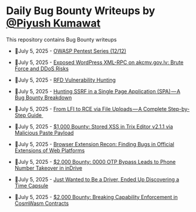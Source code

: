 # Daily Bug Bounty Writeups by [@Piyush Kumawat](https://twitter.com/piyush_supiy) 
This repository contains Bug Bounty writeups

<!-- BLOG-POST-LIST:START -->
 - 💯July 5, 2025 - [OWASP Pentest Series &lpar;12/12&rpar;](https://medium.com/@thezeeshankhan/owasp-pentest-series-12-12-62246e07f700?source=rss------bug_bounty-5) 

 - 💯July 5, 2025 - [Exposed WordPress XML-RPC on akcmv.gov.lv: Brute Force and DDoS Risks](https://medium.com/@gourisankara357/exposed-wordpress-xml-rpc-on-akcmv-gov-lv-brute-force-and-ddos-risks-554c2a29edcf?source=rss------bug_bounty-5) 

 - 💯July 5, 2025 - [RFD Vulnerability Hunting](https://medium.com/meetcyber/rfd-vulnerability-hunting-4d5d3747b659?source=rss------bug_bounty-5) 

 - 💯July 5, 2025 - [Hunting SSRF in a Single Page Application &lpar;SPA&rpar; — A Bug Bounty Breakdown](https://medium.com/@jabaribrown62/hunting-ssrf-in-a-single-page-application-spa-a-bug-bounty-breakdown-33187d2e4fb0?source=rss------bug_bounty-5) 

 - 💯July 5, 2025 - [From LFI to RCE via File Uploads — A Complete Step-by-Step Guide ️](https://medium.com/@zoningxtr/from-lfi-to-rce-via-file-uploads-a-complete-step-by-step-guide-%EF%B8%8F-20637a1efa29?source=rss------bug_bounty-5) 

 - 💯July 5, 2025 - [$1,000 Bounty: Stored XSS in Trix Editor v2.1.1 via Malicious Paste Payload](https://medium.com/h7w/1-000-bounty-stored-xss-in-trix-editor-v2-1-1-via-malicious-paste-payload-4fa413fcde28?source=rss------bug_bounty-5) 

 - 💯July 5, 2025 - [Browser Extension Recon: Finding Bugs in Official Extensions of Web Platforms](https://osintteam.blog/browser-extension-recon-finding-bugs-in-official-extensions-of-web-platforms-c2a1a0e2203a?source=rss------bug_bounty-5) 

 - 💯July 5, 2025 - [$2,000 Bounty: 0000 OTP Bypass Leads to Phone Number Takeover in inDrive](https://osintteam.blog/2-000-bounty-0000-otp-bypass-leads-to-phone-number-takeover-in-indrive-99f29f46e793?source=rss------bug_bounty-5) 

 - 💯July 5, 2025 - [Just Wanted to Be a Driver, Ended Up Discovering a Time Capsule](https://infosecwriteups.com/just-wanted-to-be-a-driver-ended-up-discovering-a-time-capsule-085808a4baa8?source=rss------bug_bounty-5) 

 - 💯July 5, 2025 - [$2,000 Bounty: Breaking Capability Enforcement in CosmWasm Contracts](https://infosecwriteups.com/2-000-bounty-breaking-capability-enforcement-in-cosmwasm-contracts-ddea3aa5d3dc?source=rss------bug_bounty-5) 
<!-- BLOG-POST-LIST:END -->
